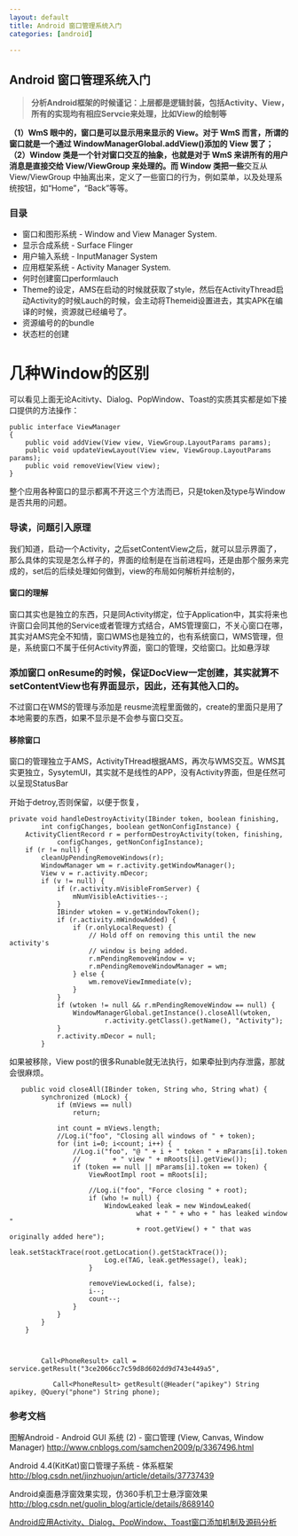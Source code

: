 ```yaml
---
layout: default
title: Android 窗口管理系统入门 
categories: [android]

---
```


## Android 窗口管理系统入门 

> **分析Android框架的时候谨记：上层都是逻辑封装，包括Activity、View，所有的实现均有相应Servcie来处理，比如View的绘制等**


**（1）WmS 眼中的，窗口是可以显示用来显示的 View。对于 WmS 而言，所谓的窗口就是一个通过 WindowManagerGlobal.addView()添加的 View 罢了；<br>
（2）Window 类是一个针对窗口交互的抽象，也就是对于 WmS 来讲所有的用户消息是直接交给 View/ViewGroup 来处理的。而 Window 类把一些**交互从 View/ViewGroup 中抽离出来，定义了一些窗口的行为，例如菜单，以及处理系统按钮，如“Home”，“Back”等等。



### 目录

* 窗口和图形系统 - Window and View Manager System.
* 显示合成系统 - Surface Flinger
* 用户输入系统 - InputManager System
* 应用框架系统 - Activity Manager System.
* 何时创建窗口performlauch
* Theme的设定，AMS在启动的时候就获取了style，然后在ActivityThread启动Activity的时候Lauch的时候，会主动将Themeid设置进去，其实APK在编译的时候，资源就已经编号了。
* 资源编号的的bundle
* 状态栏的创建

# 几种Window的区别

可以看见上面无论Acitivty、Dialog、PopWindow、Toast的实质其实都是如下接口提供的方法操作：

	public interface ViewManager
	{
	    public void addView(View view, ViewGroup.LayoutParams params);
	    public void updateViewLayout(View view, ViewGroup.LayoutParams params);
	    public void removeView(View view);
	}
	
整个应用各种窗口的显示都离不开这三个方法而已，只是token及type与Window是否共用的问题。

### 导读，问题引入原理

我们知道，启动一个Activity，之后setContentView之后，就可以显示界面了，那么具体的实现是怎么样子的，界面的绘制是在当前进程吗，还是由那个服务来完成的，set后的后续处理如何做到，view的布局如何解析并绘制的，


#### 窗口的理解

窗口其实也是独立的东西，只是同Activity绑定，位于Application中，其实将来也许窗口会同其他的Service或者管理方式结合，AMS管理窗口，不关心窗口在哪，其实对AMS完全不知情，窗口WMS也是独立的，也有系统窗口，WMS管理，但是，系统窗口不属于任何Activity界面，窗口的管理，交给窗口。比如悬浮球

		            

### 添加窗口   onResume的时候，保证DocView一定创建，其实就算不setContentView也有界面显示，因此，还有其他入口的。

不过窗口在WMS的管理与添加是	reusme流程里面做的，create的里面只是用了本地需要的东西，如果不显示是不会参与窗口交互。

	      

#### 移除窗口

窗口的管理独立于AMS，ActivityTHread根据AMS，再次与WMS交互。WMS其实更独立，SysytemUI，其实就不是线性的APP，没有Activity界面，但是任然可以呈现StatusBar

开始于detroy,否则保留，以便于恢复，

    private void handleDestroyActivity(IBinder token, boolean finishing,
            int configChanges, boolean getNonConfigInstance) {
        ActivityClientRecord r = performDestroyActivity(token, finishing,
                configChanges, getNonConfigInstance);
        if (r != null) {
            cleanUpPendingRemoveWindows(r);
            WindowManager wm = r.activity.getWindowManager();
            View v = r.activity.mDecor;
            if (v != null) {
                if (r.activity.mVisibleFromServer) {
                    mNumVisibleActivities--;
                }
                IBinder wtoken = v.getWindowToken();
                if (r.activity.mWindowAdded) {
                    if (r.onlyLocalRequest) {
                        // Hold off on removing this until the new activity's
                        // window is being added.
                        r.mPendingRemoveWindow = v;
                        r.mPendingRemoveWindowManager = wm;
                    } else {
                        wm.removeViewImmediate(v);
                    }
                }
                if (wtoken != null && r.mPendingRemoveWindow == null) {
                    WindowManagerGlobal.getInstance().closeAll(wtoken,
                            r.activity.getClass().getName(), "Activity");
                }
                r.activity.mDecor = null;
            }
            
 如果被移除，View post的很多Runable就无法执行，如果牵扯到内存泄露，那就会很麻烦。
            
	   public void closeAll(IBinder token, String who, String what) {
	        synchronized (mLock) {
	            if (mViews == null)
	                return;
	
	            int count = mViews.length;
	            //Log.i("foo", "Closing all windows of " + token);
	            for (int i=0; i<count; i++) {
	                //Log.i("foo", "@ " + i + " token " + mParams[i].token
	                //        + " view " + mRoots[i].getView());
	                if (token == null || mParams[i].token == token) {
	                    ViewRootImpl root = mRoots[i];
	
	                    //Log.i("foo", "Force closing " + root);
	                    if (who != null) {
	                        WindowLeaked leak = new WindowLeaked(
	                                what + " " + who + " has leaked window "
	                                + root.getView() + " that was originally added here");
	                        leak.setStackTrace(root.getLocation().getStackTrace());
	                        Log.e(TAG, leak.getMessage(), leak);
	                    }
	
	                    removeViewLocked(i, false);
	                    i--;
	                    count--;
	                }
	            }
	        }
	    }
	    
	    
	    
	        Call<PhoneResult> call = service.getResult("3ce2066cc7c59d8d602dd9d743e449a5", 
	        
	           Call<PhoneResult> getResult(@Header("apikey") String apikey, @Query("phone") String phone);
	    
	          
           
### 参考文档

 图解Android - Android GUI 系统 (2) - 窗口管理 (View, Canvas, Window Manager) <http://www.cnblogs.com/samchen2009/p/3367496.html>
 
 Android 4.4(KitKat)窗口管理子系统 - 体系框架 <http://blog.csdn.net/jinzhuojun/article/details/37737439>
  
 Android桌面悬浮窗效果实现，仿360手机卫士悬浮窗效果 <http://blog.csdn.net/guolin_blog/article/details/8689140> 
 
 [ Android应用Activity、Dialog、PopWindow、Toast窗口添加机制及源码分析](http://blog.csdn.net/yanbober/article/details/46361191)